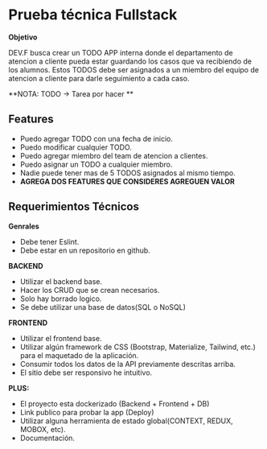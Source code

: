 
# Prueba técnica Fullstack

**Objetivo**

DEV.F busca crear un TODO APP interna donde el departamento de atencion a cliente  pueda estar guardando los casos que va recibiendo de los alumnos. Estos TODOS debe ser asignados a un miembro del equipo de atencion a cliente para darle seguimiento a cada caso.

**NOTA: TODO -> Tarea por hacer **

## Features



* Puedo agregar TODO con una fecha de inicio.
* Puedo modificar cualquier TODO.
* Puedo agregar miembro del team de atencion a clientes.
* Puedo asignar un TODO a cualquier miembro.
* Nadie puede tener mas de 5 TODOS asignados al mismo tiempo.
* **AGREGA DOS FEATURES QUE CONSIDERES AGREGUEN VALOR**


## Requerimientos Técnicos

**Genrales**



* Debe tener Eslint.
* Debe estar en un repositorio en github.

**BACKEND**



* Utilizar el backend base.
* Hacer los CRUD que se crean necesarios.
* Solo hay borrado logico.
* Se debe utilizar una base de datos(SQL o NoSQL)

**FRONTEND**



* Utilizar  el frontend base.
* Utilizar algún framework de CSS (Bootstrap, Materialize, Tailwind, etc.) para el maquetado de la aplicación.
* Consumir todos los datos de la API previamente descritas arriba.
* El sitio debe ser responsivo he intuitivo.

**PLUS:**



* El proyecto esta dockerizado (Backend +  Frontend + DB)
* Link publico para probar la app (Deploy)
* Utilizar alguna herramienta de estado global(CONTEXT, REDUX, MOBOX, etc).
* Documentación.
